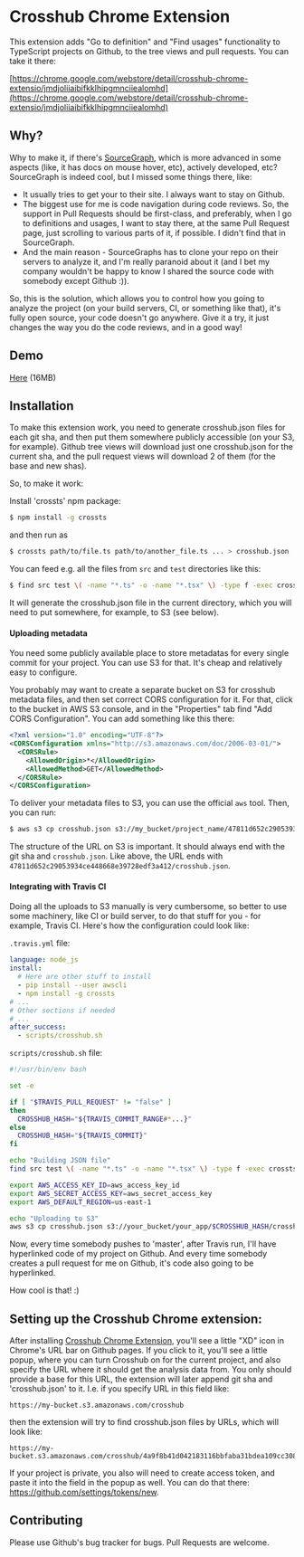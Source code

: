 # Crosshub Chrome Extension

This extension adds "Go to definition" and "Find usages" functionality to TypeScript projects on Github,
to the tree views and pull requests.
You can take it there:

[https://chrome.google.com/webstore/detail/crosshub-chrome-extensio/jmdjoliiaibifkklhipgmnciiealomhd](https://chrome.google.com/webstore/detail/crosshub-chrome-extensio/jmdjoliiaibifkklhipgmnciiealomhd)

## Why?

Why to make it, if there's [SourceGraph](https://sourcegraph.com/), which is more advanced in some aspects (like, it has docs on mouse hover, etc), actively developed, etc?
SourceGraph is indeed cool, but I missed some things there, like:

* It usually tries to get your to their site. I always want to stay on Github.
* The biggest use for me is code navigation during code reviews. So, the support in Pull Requests should be first-class, and preferably, when I go to definitions and usages, I want to stay there, at the same Pull Request page, just scrolling to various parts of it, if possible. I didn't find that in SourceGraph.
* And the main reason - SourceGraphs has to clone your repo on their servers to analyze it, and I'm really paranoid about it (and I bet my company wouldn't be happy to know I shared the source code with somebody except Github :)).

So, this is the solution, which allows you to control how you going to analyze the project (on your build servers, CI, or something like that), it's fully open source, your code doesn't go anywhere. Give it a try, it just changes the way you do the code reviews, and in a good way!

## Demo

[Here](https://raw.github.com/astashov/vim-ruby-debugger/master/demo.mp4) (16MB)

## Installation

To make this extension work, you need to generate crosshub.json files for each git sha,
and then put them somewhere publicly accessible (on your S3, for example). Github tree views
will download just one crosshub.json for the current sha, and the pull request views will download
2 of them (for the base and new shas).

So, to make it work:

Install 'crossts' npm package:

```bash
$ npm install -g crossts
```

and then run as

```bash
$ crossts path/to/file.ts path/to/another_file.ts ... > crosshub.json
```

You can feed e.g. all the files from `src` and `test` directories like this:

```bash
$ find src test \( -name "*.ts" -o -name "*.tsx" \) -type f -exec crossts {} + > crosshub.json
```

It will generate the crosshub.json file in the current directory, which you will need to put somewhere,
for example, to S3 (see below).

#### Uploading metadata

You need some publicly available place to store metadatas for every single commit for your project. You can use S3 for that. It's cheap and relatively easy to configure.

You probably may want to create a separate bucket on S3 for crosshub metadata files, and then set correct CORS configuration for it. For that, click to the bucket in AWS S3 console, and in the "Properties" tab find "Add CORS Configuration". You can add something like this there:

```xml
<?xml version="1.0" encoding="UTF-8"?>
<CORSConfiguration xmlns="http://s3.amazonaws.com/doc/2006-03-01/">
  <CORSRule>
    <AllowedOrigin>*</AllowedOrigin>
    <AllowedMethod>GET</AllowedMethod>
  </CORSRule>
</CORSConfiguration>
```

To deliver your metadata files to S3, you can use the official `aws` tool. Then, you can run:

```bash
$ aws s3 cp crosshub.json s3://my_bucket/project_name/47811d652c29053934ce448668e39728edf3a412/crosshub.json --acl public-read
```

The structure of the URL on S3 is important. It should always end with the git sha and `crosshub.json`.
Like above, the URL ends with `47811d652c29053934ce448668e39728edf3a412/crosshub.json`.

#### Integrating with Travis CI

Doing all the uploads to S3 manually is very cumbersome, so better to use some machinery, like CI or build server, to do that stuff for you - for example, Travis CI. Here's how the configuration could look like:

`.travis.yml` file:

```yaml
language: node_js
install:
  # Here are other stuff to install
  - pip install --user awscli
  - npm install -g crossts
# ...
# Other sections if needed
# ...
after_success:
  - scripts/crosshub.sh
```

`scripts/crosshub.sh` file:

```bash
#!/usr/bin/env bash

set -e

if [ "$TRAVIS_PULL_REQUEST" != "false" ]
then
  CROSSHUB_HASH="${TRAVIS_COMMIT_RANGE#*...}"
else
  CROSSHUB_HASH="${TRAVIS_COMMIT}"
fi

echo "Building JSON file"
find src test \( -name "*.ts" -o -name "*.tsx" \) -type f -exec crossts {} + | gzip -c > crosshub.json

export AWS_ACCESS_KEY_ID=aws_access_key_id
export AWS_SECRET_ACCESS_KEY=aws_secret_access_key
export AWS_DEFAULT_REGION=us-east-1

echo "Uploading to S3"
aws s3 cp crosshub.json s3://your_bucket/your_app/$CROSSHUB_HASH/crosshub.json --acl public-read --content-encoding 'gzip'
```

Now, every time somebody pushes to 'master', after Travis run, I'll have hyperlinked code of my project on Github.
And every time somebody creates a pull request for me on Github, it's code also going to be hyperlinked.

How cool is that! :)

## Setting up the Crosshub Chrome extension:

After installing [Crosshub Chrome Extension](https://chrome.google.com/webstore/detail/crosshub-chrome-extensio/jmdjoliiaibifkklhipgmnciiealomhd), you'll see a little "XD" icon in Chrome's URL bar on Github pages.
If you click to it, you'll see a little popup, where you can turn Crosshub on for the current project, and also
specify the URL where it should get the analysis data from.
You only should provide a base for this URL, the extension will later append git sha and 'crosshub.json' to it. I.e. if you specify URL in this field like:

```
https://my-bucket.s3.amazonaws.com/crosshub
```

then the extension will try to find crosshub.json files by URLs, which will look like:

```
https://my-bucket.s3.amazonaws.com/crosshub/4a9f8b41d042183116bbfaba31bdea109cc3080d/crosshub.json
```

If your project is private, you also will need to create access token, and paste it into the field in the popup as well.
You can do that there: https://github.com/settings/tokens/new.

## Contributing

Please use Github's bug tracker for bugs. Pull Requests are welcome.

